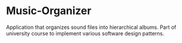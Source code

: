 # Music-Organizer
Application that organizes sound files into hierarchical albums. Part of university course to implement various software design patterns.
